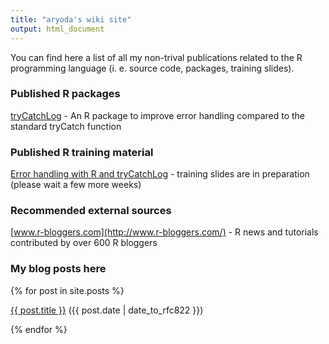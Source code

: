 ```yaml
---
title: "aryoda's wiki site"
output: html_document
---
```



You can find here a list of all my non-trival publications related to the R programming language
(i. e. source code, packages, training slides).



### Published R packages

[tryCatchLog](https://github.com/aryoda/tryCatchLog) - An R package to improve error handling compared to the standard tryCatch function



### Published R training material

[Error handling with R and tryCatchLog](https://github.com/aryoda/R_trainings) - training slides are in preparation (please wait a few more weeks)



### Recommended external sources

[www.r-bloggers.com](http://www.r-bloggers.com/) - R news and tutorials contributed by over 600 R bloggers




### My blog posts here

<p>
{% for post in site.posts %}
    <p><a href="{{ post.url }}">{{ post.title }}</a> ({{ post.date | date_to_rfc822 }})</p>
{% endfor %}
</p>

